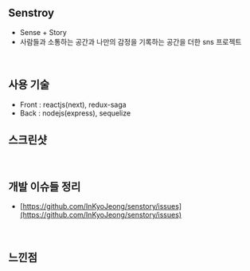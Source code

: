 ## Senstroy

- Sense + Story
- 사람들과 소통하는 공간과 나만의 감정을 기록하는 공간을 더한 sns 프로젝트

<br>

## 사용 기술

- Front : reactjs(next), redux-saga
- Back : nodejs(express), sequelize

## 스크린샷

<br>

## 개발 이슈들 정리

- [https://github.com/InKyoJeong/senstory/issues](https://github.com/InKyoJeong/senstory/issues)

<br>

## 느낀점
